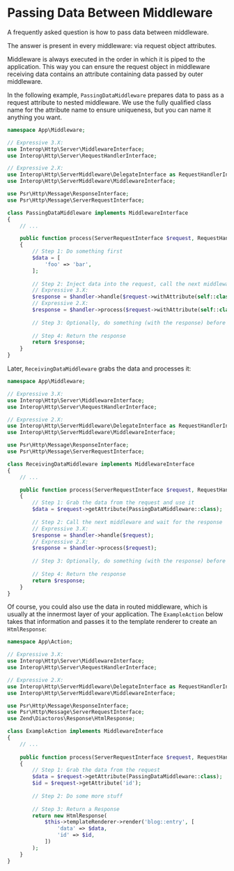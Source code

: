 # Passing Data Between Middleware

A frequently asked question is how to pass data between middleware.

The answer is present in every middleware: via request object attributes.

Middleware is always executed in the order in which it is piped to the
application. This way you can ensure the request object in middleware receiving
data contains an attribute containing data passed by outer middleware.

In the following example, `PassingDataMiddleware` prepares data to pass as a
request attribute to nested middleware. We use the fully qualified class name
for the attribute name to ensure uniqueness, but you can name it anything you
want.

```php
namespace App\Middleware;

// Expressive 3.X:
use Interop\Http\Server\MiddlewareInterface;
use Interop\Http\Server\RequestHandlerInterface;

// Expressive 2.X:
use Interop\Http\ServerMiddleware\DelegateInterface as RequestHandlerInterface;
use Interop\Http\ServerMiddleware\MiddlewareInterface;

use Psr\Http\Message\ResponseInterface;
use Psr\Http\Message\ServerRequestInterface;

class PassingDataMiddleware implements MiddlewareInterface
{
    // ...

    public function process(ServerRequestInterface $request, RequestHandlerInterface $handler) : ResponseInterface
    {
        // Step 1: Do something first
        $data = [
            'foo' => 'bar',  
        ];
        
        // Step 2: Inject data into the request, call the next middleware and wait for the response
        // Expressive 3.X:
        $response = $handler->handle($request->withAttribute(self::class, $data));
        // Expressive 2.X:
        $response = $handler->process($request->withAttribute(self::class, $data));
        
        // Step 3: Optionally, do something (with the response) before returning the response
        
        // Step 4: Return the response
        return $response;
    }
}
```

Later, `ReceivingDataMiddleware` grabs the data and processes it:

```php
namespace App\Middleware;

// Expressive 3.X:
use Interop\Http\Server\MiddlewareInterface;
use Interop\Http\Server\RequestHandlerInterface;

// Expressive 2.X:
use Interop\Http\ServerMiddleware\DelegateInterface as RequestHandlerInterface;
use Interop\Http\ServerMiddleware\MiddlewareInterface;

use Psr\Http\Message\ResponseInterface;
use Psr\Http\Message\ServerRequestInterface;

class ReceivingDataMiddleware implements MiddlewareInterface
{
    // ...

    public function process(ServerRequestInterface $request, RequestHandlerInterface $handler) : ResponseInterface
    {
        // Step 1: Grab the data from the request and use it
        $data = $request->getAttribute(PassingDataMiddleware::class);
        
        // Step 2: Call the next middleware and wait for the response
        // Expressive 3.X:
        $response = $handler->handle($request);
        // Expressive 2.X:
        $response = $handler->process($request);
        
        // Step 3: Optionally, do something (with the response) before returning the response
        
        // Step 4: Return the response
        return $response;
    }
}
```

Of course, you could also use the data in routed middleware, which is usually at
the innermost layer of your application. The `ExampleAction` below takes that
information and passes it to the template renderer to create an `HtmlResponse`:

```php
namespace App\Action;

// Expressive 3.X:
use Interop\Http\Server\MiddlewareInterface;
use Interop\Http\Server\RequestHandlerInterface;

// Expressive 2.X:
use Interop\Http\ServerMiddleware\DelegateInterface as RequestHandlerInterface;
use Interop\Http\ServerMiddleware\MiddlewareInterface;

use Psr\Http\Message\ResponseInterface;
use Psr\Http\Message\ServerRequestInterface;
use Zend\Diactoros\Response\HtmlResponse;

class ExampleAction implements MiddlewareInterface
{
    // ...
    
    public function process(ServerRequestInterface $request, RequestHandlerInterface $handler) : ResponseInterface
    {
        // Step 1: Grab the data from the request
        $data = $request->getAttribute(PassingDataMiddleware::class);
        $id = $request->getAttribute('id');
        
        // Step 2: Do some more stuff
        
        // Step 3: Return a Response
        return new HtmlResponse(
            $this->templateRenderer->render('blog::entry', [
                'data' => $data,
                'id' => $id,
            ])
        );
    }
}
```
